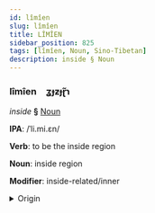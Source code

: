 ```yaml
---
id: lîmîen
slug: lîmîen
title: LÎMÎEN
sidebar_position: 825
tags: [lîmîen, Noun, Sino-Tibetan]
description: inside § Noun
---
```


### lîmîen&emsp;<span kind="abugida">ʓɟƶɟɽ̃ɿ</span>

*inside* **§** [Noun](../../tags/Noun)

**IPA**: /ˈli.mi.ɛn/

**Verb**: to be the inside region

**Noun**: inside region

**Modifier**: inside-related/inner

<details>
    <summary>Origin</summary>
    Mandarin 裡面 lǐmiàn /limi̯ɛn/<br/>
    <em>Sino-Tibetan Language Family</em>
</details>